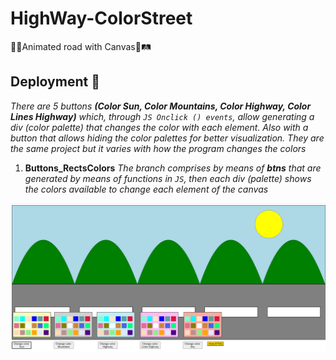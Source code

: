 # HighWay-ColorStreet
🚐🎢Animated road with Canvas🌃🛤️

## Deployment 🔌
_There are 5 buttons **(Color Sun, Color Mountains, Color Highway, Color Lines Highway)** which, through `JS Onclick () events`, allow generating a div (color palette) that changes the color with each element.
Also with a button that allows hiding the color palettes for better visualization. They are the same project but it varies with how the program changes the colors_

1. **Buttons_RectsColors**
_The branch comprises by means of **btns** that are generated by means of functions in `JS`, then each div (palette) shows the colors available to change each element of the canvas_

![img](https://github.com/Trex-Codes/0.9-HighWay-ColorStreet/blob/master/Assets/Picture%20README%20branch%20btns.png)

